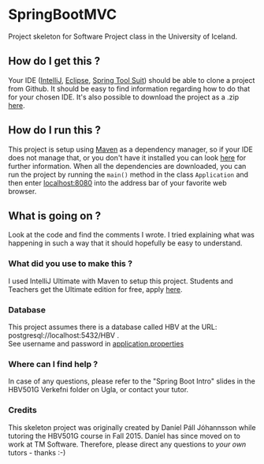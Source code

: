 # SpringBootMVC
Project skeleton for Software Project class in the University of Iceland.

## How do I get this ?
Your IDE ([IntelliJ](https://www.jetbrains.com/idea/), [Eclipse](https://eclipse.org/), [Spring Tool Suit](https://spring.io/tools)) should be able to clone a project from Github.
It should be easy to find information regarding how to do that for your chosen IDE.
It's also possible to download the project as a .zip [here](https://github.com/mbook/SpringBootMVC/archive/master.zip).

## How do I run this ?
This project is setup using [Maven](https://maven.apache.org/what-is-maven.html) as a dependency manager, so if your IDE does not manage that, or you don't have it installed you can look [here](https://maven.apache.org/install.html) for further information.
When all the dependencies are downloaded, you can run the project by running the ``main()`` method in the class ``Application`` and then enter [localhost:8080](http://localhost:8080) into the address bar of your favorite web browser.

## What is going on ?
Look at the code and find the comments I wrote. I tried explaining what was happening in such a way that it should hopefully be easy to understand.

### What did you use to make this ?
I used IntelliJ Ultimate with Maven to setup this project. Students and Teachers get the Ultimate edition for free, apply [here](https://www.jetbrains.com/student/).

### Database
This project assumes there is a database called HBV at the URL: postgresql://localhost:5432/HBV .   
See username and password in [application.properties](https://github.com/danielpall/SpringBootMVC/blob/master/src/main/resources/application.properties)

### Where can I find help ?
In case of any questions, please refer to the "Spring Boot Intro" slides in the HBV501G Verkefni folder on Ugla, or contact your tutor.

### Credits
This skeleton project was originally created by Daníel Páll Jóhannsson while tutoring the HBV501G course in Fall 2015. Daníel has since moved on to work at TM Software. Therefore, please direct any questions to *your own* tutors - thanks :-)

